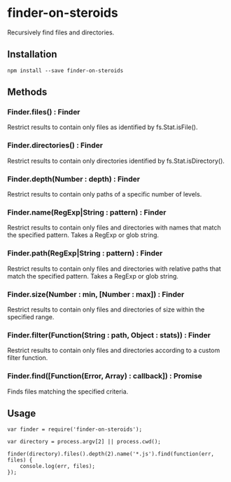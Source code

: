 # finder-on-steroids
Recursively find files and directories.

## Installation

	npm install --save finder-on-steroids

## Methods

### Finder.files() : Finder

Restrict results to contain only files as identified by fs.Stat.isFile().

### Finder.directories() : Finder

Restrict results to contain only directories identified by fs.Stat.isDirectory().

### Finder.depth(Number : depth) : Finder

Restrict results to contain only paths of a specific number of levels.

### Finder.name(RegExp|String : pattern) : Finder

Restrict results to contain only files and directories with names that match the specified pattern. Takes a RegExp or glob string.

### Finder.path(RegExp|String : pattern) : Finder

Restrict results to contain only files and directories with relative paths that match the specified pattern. Takes a RegExp or glob string.

### Finder.size(Number : min, [Number : max]) : Finder

Restrict results to contain only files and directories of size within the specified range.

### Finder.filter(Function(String : path, Object : stats)) : Finder

Restrict results to contain only files and directories according to a custom filter function.

### Finder.find([Function(Error, Array) : callback]) : Promise

Finds files matching the specified criteria.

## Usage

	var finder = require('finder-on-steroids');

	var directory = process.argv[2] || process.cwd();

	finder(directory).files().depth(2).name('*.js').find(function(err, files) {
		console.log(err, files);
	});
